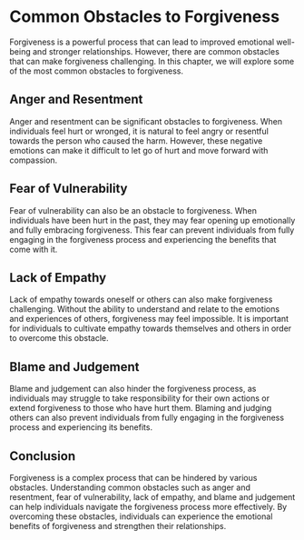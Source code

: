 # Common Obstacles to Forgiveness

Forgiveness is a powerful process that can lead to improved emotional well-being and stronger relationships. However, there are common obstacles that can make forgiveness challenging. In this chapter, we will explore some of the most common obstacles to forgiveness.

Anger and Resentment
--------------------

Anger and resentment can be significant obstacles to forgiveness. When individuals feel hurt or wronged, it is natural to feel angry or resentful towards the person who caused the harm. However, these negative emotions can make it difficult to let go of hurt and move forward with compassion.

Fear of Vulnerability
---------------------

Fear of vulnerability can also be an obstacle to forgiveness. When individuals have been hurt in the past, they may fear opening up emotionally and fully embracing forgiveness. This fear can prevent individuals from fully engaging in the forgiveness process and experiencing the benefits that come with it.

Lack of Empathy
---------------

Lack of empathy towards oneself or others can also make forgiveness challenging. Without the ability to understand and relate to the emotions and experiences of others, forgiveness may feel impossible. It is important for individuals to cultivate empathy towards themselves and others in order to overcome this obstacle.

Blame and Judgement
-------------------

Blame and judgement can also hinder the forgiveness process, as individuals may struggle to take responsibility for their own actions or extend forgiveness to those who have hurt them. Blaming and judging others can also prevent individuals from fully engaging in the forgiveness process and experiencing its benefits.

Conclusion
----------

Forgiveness is a complex process that can be hindered by various obstacles. Understanding common obstacles such as anger and resentment, fear of vulnerability, lack of empathy, and blame and judgement can help individuals navigate the forgiveness process more effectively. By overcoming these obstacles, individuals can experience the emotional benefits of forgiveness and strengthen their relationships.
